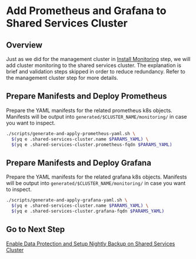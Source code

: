 # Add Prometheus and Grafana to Shared Services Cluster

## Overview

Just as we did for the management cluster in [Install Monitoring](../mgmt-cluster/08_monitoring_mgmt.md) step, we will add cluster monitoring to the shared services cluster.  The explanation is brief and validation steps skipped in order to reduce redundancy.  Refer to the management cluster step for more details.  

## Prepare Manifests and Deploy Prometheus

Prepare the YAML manifests for the related prometheus k8s objects.  Manifests will be output into `generated/$CLUSTER_NAME/monitoring/` in case you want to inspect.

```bash
./scripts/generate-and-apply-prometheus-yaml.sh \
  $(yq e .shared-services-cluster.name $PARAMS_YAML) \
  $(yq e .shared-services-cluster.prometheus-fqdn $PARAMS_YAML)
```

## Prepare Manifests and Deploy Grafana

Prepare the YAML manifests for the related grafana k8s objects.  Manifests will be output into `generated/$CLUSTER_NAME/monitoring/` in case you want to inspect.

```bash
./scripts/generate-and-apply-grafana-yaml.sh \
  $(yq e .shared-services-cluster.name $PARAMS_YAML) \
  $(yq e .shared-services-cluster.grafana-fqdn $PARAMS_YAML)
```

## Go to Next Step

[Enable Data Protection and Setup Nightly Backup on Shared Services Cluster](09_velero_ssc.md)
